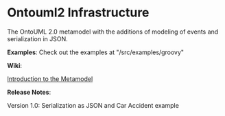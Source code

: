 # Ontouml2 Infrastructure
The OntoUML 2.0 metamodel with the additions of modeling of events and serialization in JSON.

**Examples**: Check out the examples at "/src/examples/groovy"

**Wiki**:

[Introduction to the Metamodel](https://github.com/johnguerson/groovy-ontouml2/wiki/Metamodel-Overview)

**Release Notes**:

Version 1.0: Serialization as JSON and Car Accident example
